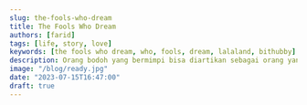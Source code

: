 ```yaml
---
slug: the-fools-who-dream
title: The Fools Who Dream
authors: [farid]
tags: [life, story, love]
keywords: [the fools who dream, who, fools, dream, lalaland, bithubby]
description: Orang bodoh yang bermimpi bisa diartikan sebagai orang yang mengikuti jalannya sendiri dan menolak untuk menyesuaikan diri dengan norma masyarakat.
image: "/blog/ready.jpg"
date: "2023-07-15T16:47:00"
draft: true
---
```

